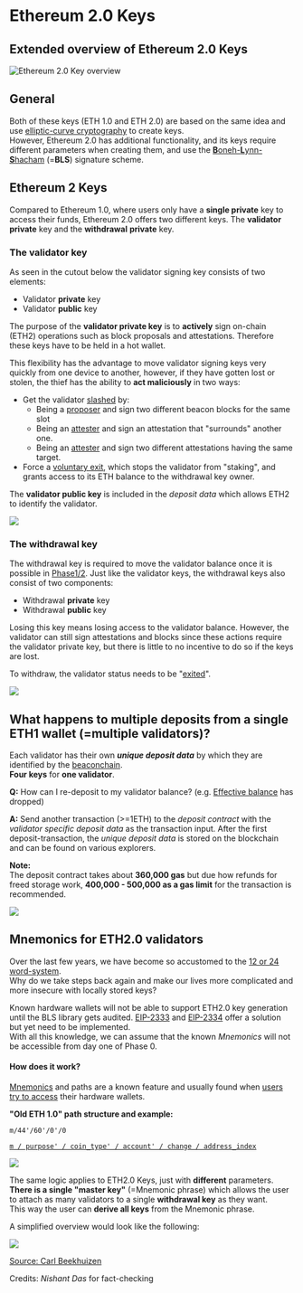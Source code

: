 # Ethereum 2.0 Keys

## Extended overview of Ethereum 2.0 Keys

![Ethereum 2.0 Key overview](.gitbook/assets/image%20%2850%29.png)

## General

Both of these keys \(ETH 1.0 and ETH 2.0\) are based on the same idea and use [elliptic-curve cryptography](https://en.wikipedia.org/wiki/Elliptic-curve_cryptography) to create keys.  
However, Ethereum 2.0 has additional functionality, and its keys require different parameters when creating them, and use the [**B**oneh-**L**ynn-**S**hacham](https://en.wikipedia.org/wiki/Boneh%E2%80%93Lynn%E2%80%93Shacham) \(=**BLS**\) signature scheme.

## Ethereum 2 Keys

Compared to Ethereum 1.0, where users only have a **single private** key to access their funds, Ethereum 2.0 offers two different keys. The **validator** **private** key and the **withdrawal** **private** key.

### The validator key

As seen in the cutout below the validator signing key consists of two elements:

* Validator **private** key
* Validator **public** key

The purpose of the **validator private key** is to **actively** sign on-chain \(ETH2\) operations such as block proposals and attestations. Therefore these keys have to be held in a hot wallet.

This flexibility has the advantage to move validator signing keys very quickly from one device to another, however, if they have gotten lost or stolen, the thief has the ability to **act maliciously** in two ways:

* Get the validator [slashed](https://kb.beaconcha.in/glossary#validator-lifecycle) by:
  * Being a [proposer](https://kb.beaconcha.in/glossary#block-proposer) and sign two different beacon blocks for the same slot
  * Being an [attester](https://kb.beaconcha.in/glossary#attestations) and sign an attestation that "surrounds" another one.
  * Being an [attester](https://kb.beaconcha.in/glossary#attestations) and sign two different attestations having the same target. 
* Force a [voluntary exit](https://kb.beaconcha.in/glossary#validator-lifecycle), which stops the validator from "staking", and grants access to its ETH balance to the withdrawal key owner.

The **validator public key** is included in the _deposit data_ which allows ETH2 to identify the validator.

![](.gitbook/assets/image%20%2846%29.png)

### The withdrawal key

The withdrawal key is required to move the validator balance once it is possible in [Phase1/2](https://notes.ethereum.org/@serenity/handbook). Just like the validator keys, the withdrawal keys also consist of two components:

* Withdrawal **private** key
* Withdrawal **public** key

Losing this key means losing access to the validator balance. However, the validator can still sign attestations and blocks since these actions require the validator private key, but there is little to no incentive to do so if the keys are lost.

To withdraw, the validator status needs to be "[exited](https://kb.beaconcha.in/glossary#validator-lifecycle)".

![](.gitbook/assets/image%20%2858%29.png)

## What happens to **multiple** deposits from a single ETH1 wallet \(=multiple validators\)?

Each validator has their own _**unique deposit data**_ by which they are identified by the [beaconchain](https://kb.beaconcha.in/glossary#beaconchain).  
**Four keys** for **one validator**.

**Q:** How can I re-deposit to my validator balance? \(e.g. [Effective balance](https://kb.beaconcha.in/glossary#current-balance-and-effective-balance) has dropped\)

**A:** Send another transaction \(&gt;=1ETH\) to the _deposit contract_ with the _validator specific deposit data_ as the transaction input. After the first deposit-transaction, the _unique deposit data_ is stored on the blockchain and can be found on various explorers.

**Note:**  
The deposit contract takes about **360,000 gas** but due how refunds for freed storage work, **400,000 - 500,000 as a gas limit** for the transaction is recommended.

![](.gitbook/assets/image%20%2848%29.png)

## Mnemonics for ETH2.0 validators

Over the last few years, we have become so accustomed to the [12 or 24 word-system](https://en.bitcoin.it/wiki/Seed_phrase).  
Why do we take steps back again and make our lives more complicated and more insecure with locally stored keys?

Known hardware wallets will not be able to support ETH2.0 key generation until the BLS library gets audited. [EIP-2333](https://eips.ethereum.org/EIPS/eip-2333) and [EIP-2334](https://eips.ethereum.org/EIPS/eip-2334) offer a solution but yet need to be implemented.  
With all this knowledge, we can assume that the known _Mnemonics_ will not be accessible from day one of Phase 0.

#### How does it work?

[Mnemonics](https://en.bitcoinwiki.org/wiki/Mnemonic_phrase) and paths are a known feature and usually found when [users try to access](https://ethereum.stackexchange.com/questions/19055/what-is-the-difference-between-m-44-60-0-0-and-m-44-60-0) their hardware wallets.

**"Old ETH 1.0" path structure and example:**

`m/44'/60'/0'/0`

[`m / purpose' / coin_type' / account' / change / address_index`](https://ethereum.stackexchange.com/questions/19055/what-is-the-difference-between-m-44-60-0-0-and-m-44-60-0)

![](.gitbook/assets/image%20%2860%29.png)

The same logic applies to ETH2.0 Keys, just with **different** parameters.  
**There is a single "master key"** \(=Mnemonic phrase\) which allows the user to attach as many validators to a single **withdrawal key** as they want.  
This way the user can **derive all keys** from the Mnemonic phrase.

A simplified overview would look like the following:

![](.gitbook/assets/image%20%2845%29.png)

[Source: Carl Beekhuizen](https://blog.ethereum.org/2020/05/21/keys/)

Credits: _Nishant Das_ for fact-checking

